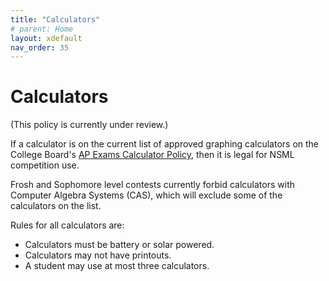 ```yaml
---
title: "Calculators"
# parent: Home
layout: xdefault
nav_order: 35
---
```


# Calculators

(This policy is currently under review.)

If a calculator is on the current list of approved graphing
calculators on the College Board's [AP Exams Calculator
Policy](https://apstudents.collegeboard.org/exam-policies-guidelines/calculator-policies#list),
then it is legal for NSML competition use.

Frosh and Sophomore level contests currently forbid calculators with
Computer Algebra Systems (CAS), which will exclude some of the
calculators on the list.

Rules for all calculators are:

* Calculators must be battery or solar powered.
* Calculators may not have printouts.
* A student may use at most three calculators.
